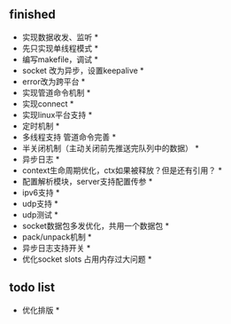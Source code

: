 ## finished
* 实现数据收发、监听 *
* 先只实现单线程模式 *
* 编写makefile，调试 *
* socket 改为异步，设置keepalive *
* error改为跨平台 *
* 实现管道命令机制 *
* 实现connect *
* 实现linux平台支持 *
* 定时机制 *
* 多线程支持 管道命令完善 *
* 半关闭机制（主动关闭前先推送完队列中的数据） *
* 异步日志 *
* context生命周期优化，ctx如果被释放？但是还有引用？ *
* 配置解析模块，server支持配置传参 *
* ipv6支持 *
* udp支持 *
* udp测试 *
* socket数据包多发优化，共用一个数据包 *
* pack/unpack机制 *
* 异步日志支持开关 *
* 优化socket slots 占用内存过大问题 *

## todo list

* 优化排版 *